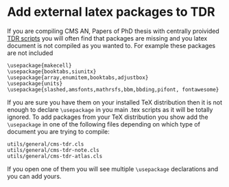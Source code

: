 # Add external latex packages to TDR
If you are compiling CMS AN, Papers of PhD thesis with centrally proivided [TDR scripts](https://twiki.cern.ch/twiki/bin/viewauth/CMS/Internal/TdrProcessing) you will often find that packages are missing and you latex document is not compiled as you wanted to. For example these packages are not included
```
\usepackage{makecell}
\usepackage{booktabs,siunitx}
\usepackage{array,enumitem,booktabs,adjustbox}
\usepackage{units}
\usepackage{slashed,amsfonts,mathrsfs,bbm,bbding,pifont, fontawesome}
```

If you are sure you have them on your installed TeX distribution then it is not enough to declare `\usepackage` in you main .tex scripts as it will be totally ignored.
To add packages from your TeX distribution you show add the `\usepackage` in one of the following files depending on which type of document you are trying to compile:

```
utils/general/cms-tdr.cls
utils/general/cms-tdr-note.cls
utils/general/cms-tdr-atlas.cls
```

If you open one of them you will see multiple `\usepackage` declarations and you can add yours.

